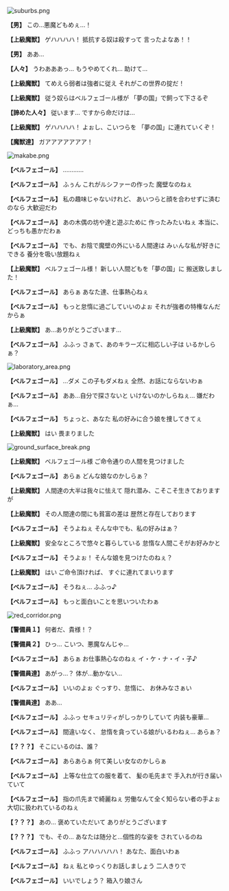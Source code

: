 
![suburbs.png](../images/backgrounds/suburbs.png)

**【男】**
この…悪魔どもめぇ…！

**【上級魔獣】**
ゲハハハハ！
抵抗する奴は殺すって
言ったよなあ！！

**【男】**
ああ…

**【人々】**
うわあああっ…
もうやめてくれ…
助けて…

**【上級魔獣】**
てめえら弱者は強者に従え
それがこの世界の掟だ！

**【上級魔獣】**
従う奴らはベルフェゴール様が
「夢の国」で飼って下さるぞ

**【諦めた人々】**
従います…
ですから命だけは…

**【上級魔獣】**
ゲハハハハ！
よぉし、こいつらを
「夢の国」に連れていくぞ！

**【魔獣達】**
ガアアアアアアア！

![makabe.png](../images/backgrounds/makabe.png)

**【ベルフェゴール】**
…………

**【ベルフェゴール】**
ふぅん
これがルシファーの作った
魔壁なのねぇ

**【ベルフェゴール】**
私の趣味じゃないけれど、
あいつらと顔を合わせずに済むのなら
大歓迎だわ

**【ベルフェゴール】**
あの木偶の坊や達と遊ぶために
作ったみたいねぇ
本当に、どっちも愚かだわぁ

**【ベルフェゴール】**
でも、お陰で魔壁の外にいる人間達は
みぃんな私が好きにできる
養分を吸い放題ねぇ

**【上級魔獣】**
ベルフェゴール様！
新しい人間どもを「夢の国」に
搬送致しました！

**【ベルフェゴール】**
あらぁ
あなた達、仕事熱心ねぇ

**【ベルフェゴール】**
もっと怠惰に過ごしていいのよぉ
それが強者の特権なんだからぁ

**【上級魔獣】**
あ…ありがとうございます…

**【ベルフェゴール】**
ふふっ
さぁて、あのキラーズに相応しい子は
いるかしらぁ？

![laboratory_area.png](../images/backgrounds/laboratory_area.png)

**【ベルフェゴール】**
…ダメ
この子もダメねぇ
全然、お話にならないわぁ

**【ベルフェゴール】**
ああ…自分で探さないと
いけないのかしらねぇ…
嫌だわぁ…

**【ベルフェゴール】**
ちょっと、あなた
私の好みに合う娘を捜してきてぇ

**【上級魔獣】**
はい
畏まりました

![ground_surface_break.png](../images/backgrounds/ground_surface_break.png)

**【上級魔獣】**
ベルフェゴール様
ご命令通りの人間を見つけました

**【ベルフェゴール】**
あらぁ
どんな娘なのかしらぁ？

**【上級魔獣】**
人間達の大半は我々に怯えて
隠れ潜み、こそこそ生きておりますが

**【上級魔獣】**
その人間達の間にも貧富の差は
歴然と存在しております

**【ベルフェゴール】**
そうよねぇ
そんな中でも、私の好みはぁ？

**【上級魔獣】**
安全なところで悠々と暮らしている
怠惰な人間こそがお好みかと

**【ベルフェゴール】**
そうよぉ！
そんな娘を見つけたのねぇ？

**【上級魔獣】**
はい
ご命令頂ければ、
すぐに連れてまいります

**【ベルフェゴール】**
そうねぇ…
ふふっ♪

**【ベルフェゴール】**
もっと面白いことを思いついたわぁ

![red_corridor.png](../images/backgrounds/red_corridor.png)

**【警備員１】**
何者だ、貴様！？

**【警備員２】**
ひっ…
こいつ、悪魔なんじゃ…

**【ベルフェゴール】**
あらぁ
お仕事熱心なのねぇ
イ・ケ・ナ・イ・子♪

**【警備員達】**
あがっ…？
体が…動かない…

**【ベルフェゴール】**
いいのよぉ
ぐっすり、怠惰に、
お休みなさぁい

**【警備員達】**
ああ…

**【ベルフェゴール】**
ふふっ
セキュリティがしっかりしていて
内装も豪華…

**【ベルフェゴール】**
間違いなく、
怠惰を貪っている娘がいるわねぇ…
あらぁ？

**【？？？】**
そこにいるのは、誰？

**【ベルフェゴール】**
あらあらぁ
何て美しい女なのかしらぁ

**【ベルフェゴール】**
上等な仕立ての服を着て、
髪の毛先まで
手入れが行き届いていて

**【ベルフェゴール】**
指の爪先まで綺麗ねぇ
労働なんて全く知らない者の手よぉ
大切に扱われているのねぇ

**【？？？】**
あの…
褒めていただいて
ありがとうございます

**【？？？】**
でも、その…
あなたは随分と…個性的な姿を
されているのね

**【ベルフェゴール】**
ふふっ
アハハハハハ！
あなた、面白いわぁ

**【ベルフェゴール】**
ねぇ
私とゆっくりお話しましょう
二人きりで

**【ベルフェゴール】**
いいでしょう？
箱入り娘さん
